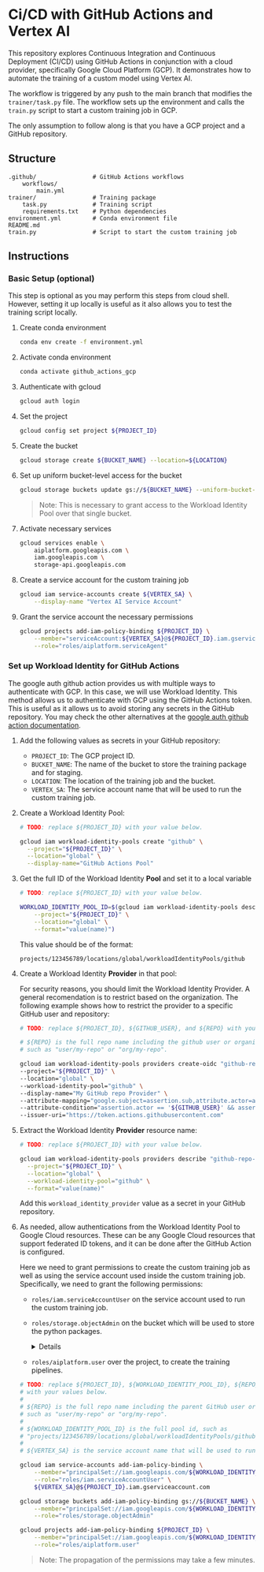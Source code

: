 # Ci/CD with GitHub Actions and Vertex AI

This repository explores Continuous Integration and Continuous Deployment (CI/CD) using GitHub Actions in conjunction with a cloud provider, specifically Google Cloud Platform (GCP). It demonstrates how to automate the training of a custom model using Vertex AI.

The workflow is triggered by any push to the main branch that modifies the `trainer/task.py` file. The workflow sets up the environment and calls the `train.py` script to start a custom training job in GCP.

The only assumption to follow along is that you have a GCP project and a GitHub repository.

## Structure

```plaintext
.github/                # GitHub Actions workflows
    workflows/
        main.yml
trainer/                # Training package
    task.py             # Training script
    requirements.txt    # Python dependencies
environment.yml         # Conda environment file
README.md
train.py                # Script to start the custom training job
```
## Instructions

### Basic Setup (optional)

This step is optional as you may perform this steps from cloud shell. However, setting it up locally is useful as it also allows you to test the training script locally.

1. Create conda environment

    ```sh
    conda env create -f environment.yml
    ```

2. Activate conda environment

    ```sh
    conda activate github_actions_gcp
    ```

3. Authenticate with gcloud
    ```sh	
    gcloud auth login
    ```

4. Set the project
    ```sh
    gcloud config set project ${PROJECT_ID}
    ```

5. Create the bucket
    ```sh
    gcloud storage create ${BUCKET_NAME} --location=${LOCATION}
    ```

6. Set up uniform bucket-level access for the bucket
    ```sh
    gcloud storage buckets update gs://${BUCKET_NAME} --uniform-bucket-level-access
    ```
    > Note: This is necessary to grant access to the Workload Identity Pool over that single bucket.

7. Activate necessary services
    ```sh
    gcloud services enable \
        aiplatform.googleapis.com \
        iam.googleapis.com \
        storage-api.googleapis.com
    ```

8. Create a service account for the custom training job
    ```sh
    gcloud iam service-accounts create ${VERTEX_SA} \
        --display-name "Vertex AI Service Account"
    ```

9. Grant the service account the necessary permissions
    ```sh
    gcloud projects add-iam-policy-binding ${PROJECT_ID} \
        --member="serviceAccount:${VERTEX_SA}@${PROJECT_ID}.iam.gserviceaccount.com" \
        --role="roles/aiplatform.serviceAgent"
    ``` 

### Set up Workload Identity for GitHub Actions

The google auth github action provides us with multiple ways to authenticate with GCP. In this case, we will use Workload Identity. This method allows us to authenticate with GCP using the GitHub Actions token. This is useful as it allows us to avoid storing any secrets in the GitHub repository. You may check the other alternatives at the [google auth github action documentation](https://github.com/google-github-actions/auth).

1. Add the following values as secrets in your GitHub repository:
    - `PROJECT_ID`: The GCP project ID.
    - `BUCKET_NAME`: The name of the bucket to store the training package and for staging.
    - `LOCATION`: The location of the training job and the bucket.
    - `VERTEX_SA`: The service account name that will be used to run the custom training job.

1.  Create a Workload Identity Pool:

    ```sh
    # TODO: replace ${PROJECT_ID} with your value below.

    gcloud iam workload-identity-pools create "github" \
      --project="${PROJECT_ID}" \
      --location="global" \
      --display-name="GitHub Actions Pool"
    ```

1.  Get the full ID of the Workload Identity **Pool** and set it to a local variable

    ```sh
    # TODO: replace ${PROJECT_ID} with your value below.

    WORKLOAD_IDENTITY_POOL_ID=$(gcloud iam workload-identity-pools describe "github" \
        --project="${PROJECT_ID}" \
        --location="global" \
        --format="value(name)")
    ```

    This value should be of the format:

    ```text
    projects/123456789/locations/global/workloadIdentityPools/github
    ```

1.  Create a Workload Identity **Provider** in that pool:

    For security reasons, you should limit the Workload Identity Provider. A general recomendation is to restrict based on the organization. The following example shows how to restrict the provider to a specific GitHub user and repository:

    ```sh
    # TODO: replace ${PROJECT_ID}, ${GITHUB_USER}, and ${REPO} with your values below.

    # ${REPO} is the full repo name including the github user or organization,
    # such as "user/my-repo" or "org/my-repo".

    gcloud iam workload-identity-pools providers create-oidc "github-repo-provider" \
    --project="${PROJECT_ID}" \
    --location="global" \
    --workload-identity-pool="github" \
    --display-name="My GitHub repo Provider" \
    --attribute-mapping="google.subject=assertion.sub,attribute.actor=assertion.actor,attribute.repository=assertion.repository,attribute.repository_owner=assertion.repository_owner" \
    --attribute-condition="assertion.actor == '${GITHUB_USER}' && assertion.repository == '${REPO}'" \
    --issuer-uri="https://token.actions.githubusercontent.com"
    ```

1.  Extract the Workload Identity **Provider** resource name:

    ```sh
    # TODO: replace ${PROJECT_ID} with your value below.

    gcloud iam workload-identity-pools providers describe "github-repo-provider" \
      --project="${PROJECT_ID}" \
      --location="global" \
      --workload-identity-pool="github" \
      --format="value(name)"
    ```

    Add this `workload_identity_provider` value as a secret in your GitHub
    repository.

1.  As needed, allow authentications from the Workload Identity Pool to Google
    Cloud resources. These can be any Google Cloud resources that support
    federated ID tokens, and it can be done after the GitHub Action is
    configured.

    Here we need to grant permissions to create the custom training job as well as using the service account used inside the custom training job. Specifically, we need to grant the following permissions:
    - `roles/iam.serviceAccountUser` on the service account used to run the custom training job.
    - `roles/storage.objectAdmin` on the bucket which will be used to store the python packages.
        <details>
        This is necesary because when usin the aiplatform API to create a custom job, internally it packages the training code and stores it in a bucket.  
        </details>

    - `roles/aiplatform.user` over the project, to create the training pipelines.

    ```sh
    # TODO: replace ${PROJECT_ID}, ${WORKLOAD_IDENTITY_POOL_ID}, ${REPO}, ${PROJECT_NUMBER} and ${VERTEX_SA}
    # with your values below.
    #
    # ${REPO} is the full repo name including the parent GitHub user or organization,
    # such as "user/my-repo" or "org/my-repo".
    #
    # ${WORKLOAD_IDENTITY_POOL_ID} is the full pool id, such as
    # "projects/123456789/locations/global/workloadIdentityPools/github".
    # 
    # ${VERTEX_SA} is the service account name that will be used to run the custom training job.

    gcloud iam service-accounts add-iam-policy-binding \
        --member="principalSet://iam.googleapis.com/${WORKLOAD_IDENTITY_POOL_ID}/attribute.repository/${REPO}" \
        --role="roles/iam.serviceAccountUser" \
        ${VERTEX_SA}@${PROJECT_ID}.iam.gserviceaccount.com

    gcloud storage buckets add-iam-policy-binding gs://${BUCKET_NAME} \
        --member="principalSet://iam.googleapis.com/${WORKLOAD_IDENTITY_POOL_ID}/attribute.repository/${REPO}" \
        --role="roles/storage.objectAdmin"
    
    gcloud projects add-iam-policy-binding ${PROJECT_ID} \
        --member="principalSet://iam.googleapis.com/${WORKLOAD_IDENTITY_POOL_ID}/attribute.repository/${REPO}" \
        --role="roles/aiplatform.user"
    
    ```
    > Note: The propagation of the permissions may take a few minutes.
